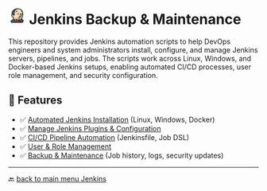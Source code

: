 # <img src="../../Assets/pics/icons8-jenkins-48.svg" width="35"> Jenkins Backup & Maintenance

This repository provides Jenkins automation scripts to help DevOps engineers and system administrators install, configure, and manage Jenkins servers, pipelines, and jobs. The scripts work across Linux, Windows, and Docker-based Jenkins setups, enabling automated CI/CD processes, user role management, and security configuration.

## 🚀 Features

- ✅ [Automated Jenkins Installation](./Install/) (Linux, Windows, Docker)
- ✅ [Manage Jenkins Plugins & Configuration](./Manage/)
- ✅ [CI/CD Pipeline Automation](./Perf/) (Jenkinsfile, Job DSL)
- ✅ [User & Role Management](./UAC/)
- ✅ [Backup & Maintenance](./Backup/) (Job history, logs, security updates)

---

🔙 [back to main menu Jenkins](../)
